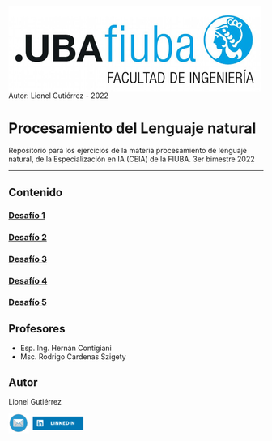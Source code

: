 <img src="images/logoFIUBA.jpg" width="500" align="center">
<BR>
Autor: Lionel Gutiérrez - 2022

#  Procesamiento del Lenguaje natural
Repositorio para los ejercicios de la materia procesamiento de lenguaje natural, de la Especialización en IA (CEIA) de la FIUBA. 3er bimestre 2022

---

## Contenido


### [Desafío 1](Desafio%201/Desafio_1.ipynb)

### [Desafío 2](Desafio%202/Desafio_2.ipynb)

### [Desafío 3](Desafio%203/Desafio_3.ipynb)

### [Desafío 4](Desafio%204/Desafio_4.ipynb)

### [Desafío 5](Desafio%205/Desafio_5.ipynb)


## Profesores
* Esp. Ing. Hernán Contigiani
* Msc. Rodrigo Cardenas Szigety

## Autor
Lionel Gutiérrez


<a href="mailto:lionelgutierrez@gmail.com"><img src="images/mail.png" width="40" align="center"></a>&nbsp;&nbsp;<a href="https://www.linkedin.com/in/gutierrezlionel/"><img src="images/linkedin.svg" width="100" align="center"></a>

